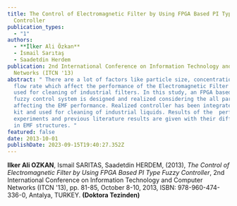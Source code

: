 ```yaml
---
title: The Control of Electromagnetic Filter by Using FPGA Based PI Type Fuzzy
  Controller
publication_types:
  - "1"
authors:
  - **İlker Ali Özkan**
  - İsmail Sarıtaş
  - Saadetdin Herdem
publication: 2nd International Conference on Information Technology and Computer
  Networks (ITCN '13)
abstract: " There are a lot of factors like particle size, concentration and
  flow rate which affect the performance of the Electromagnetic Filter (EMF)
  used for cleaning of industrial filters. In this study, an FPGA based PI type
  fuzzy control system is designed and realized considering the all parameters
  affecting the EMF performance. Realized controller has been integrated in EMF
  kit and used for cleaning of industrial liquids. Results of the  performed
  experiments and previous literature results are given with their differences
  in EMF structures. "
featured: false
date: 2013-10-01
publishDate: 2023-09-15T19:40:27.352Z
---
```

**Ilker Ali OZKAN**, Ismail SARITAS, Saadetdin HERDEM, (2013), *The Control of Electromagnetic Filter by Using FPGA Based PI Type Fuzzy Controller*, 2nd International Conference on Information Technology and Computer Networks (ITCN '13), pp. 81-85, October 8-10, 2013, ISBN: 978-960-474-336-0, Antalya, TURKEY. **(Doktora Tezinden)**
